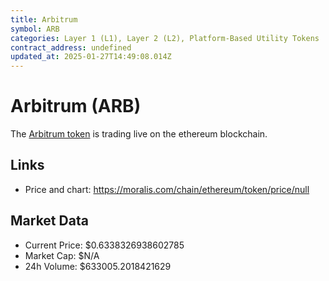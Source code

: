 ```yaml
---
title: Arbitrum
symbol: ARB
categories: Layer 1 (L1), Layer 2 (L2), Platform-Based Utility Tokens
contract_address: undefined
updated_at: 2025-01-27T14:49:08.014Z
---
```


# Arbitrum (ARB)
The [Arbitrum token](https://moralis.com/chain/ethereum/token/price/null) is trading live on the ethereum blockchain.

## Links
- Price and chart: https://moralis.com/chain/ethereum/token/price/null

## Market Data
- Current Price: $0.6338326938602785
- Market Cap: $N/A
- 24h Volume: $633005.2018421629
